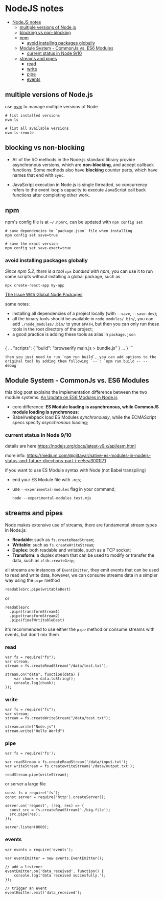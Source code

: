 NodeJS notes
============

- [NodeJS notes](#nodejs-notes)
    - [multiple versions of Node.js](#multiple-versions-of-nodejs)
    - [blocking vs non-blocking](#blocking-vs-non-blocking)
    - [npm](#npm)
        - [avoid installing packages globally](#avoid-installing-packages-globally)
    - [Module System - CommonJs vs. ES6 Modules](#module-system---commonjs-vs-es6-modules)
        - [current status in Node 9/10](#current-status-in-node-9-10)
    - [streams and pipes](#streams-and-pipes)
        - [read](#read)
        - [write](#write)
        - [pipe](#pipe)
        - [events](#events)

## multiple versions of Node.js 

use [nvm](https://github.com/creationix/nvm) to manage multiple versions of Node

```shell
# list installed versions
nvm ls

# list all available versions
nvm ls-remote
```

## blocking vs non-blocking

* All of the I/O methods in the Node.js standard library provide asynchronous versions, which are **non-blocking**, and accept callback functions. Some methods also have **blocking** counter parts, which have names that end with `Sync`.

* JavaScript execution in Node.js is single threaded, so concurrency refers to the event loop's capacity to execute JavaScript call back functions after completing other work.


## npm 

npm's config file is at `~/.npmrc`, can be updated with `npm config set`

```shell
# save dependencies to `package.json` file when installing
npm config set save=true

# save the exact version
npm config set save-exact=true
```

### avoid installing packages globally

*Since npm 5.2, there is a tool `npx` bundled with npm*, you can use it to run some scripts without installing a global package, such as 

    npx create-react-app my-app


[The Issue With Global Node Packages](https://www.smashingmagazine.com/2016/01/issue-with-global-node-npm-packages/)

some notes:

* installing all dependencies of a project locally (with `--save`, `--save-dev`);
* all the binary tools should be available in `node_modules/.bin/`, you can add `./node_modules/.bin/` to your `$PATH`, but then you can only run these tools in the root directory of the project;
* a good practice is adding these tools as alias in `package.json`
    ```json
{
    …
    "scripts": {
        "build": "browserify main.js > bundle.js"
    }
    …
}
    ```

    then you just need to run `npm run build`, you can add options to the original tool by adding them following `--`: `npm run build -- --debug` 


## Module System - CommonJs vs. ES6 Modules

this blog post explains the implementation difference between the two module systems: [An Update on ES6 Modules in Node.js](https://medium.com/the-node-js-collection/an-update-on-es6-modules-in-node-js-42c958b890c)

* core difference: **ES Module loading is asynchronous, while CommonJS module loading is synchronous**;
* Babel/webpack load ES Modules *synchronously*, while the ECMAScript specs specify *asynchronous* loading;

### current status in Node 9/10
details are here https://nodejs.org/docs/latest-v9.x/api/esm.html

more info: https://medium.com/@giltayar/native-es-modules-in-nodejs-status-and-future-directions-part-i-ee5ea3001f71

if you want to use ES Module syntax with Node (not Babel transpiling)

* end your ES Module file with `.mjs`;
* use `--experimental-modules` flag in your command;

    ```node
    node --experimental-modules test.mjs
    ```


## streams and pipes

Node makes extensive use of streams, there are fundamental stream types in Node.js:
* **Readable**: such as `fs.createReadStream`;
* **Writable**: such as `fs.createWriteStream`;
* **Duplex**: both readable and writable, such as a TCP socket;
* **Transform**: a duplex stream that can be used to modify or transfer the data, such as `zlib.createGzip`;

all streams are instances of `EventEmitter`, they emit events that can be used to read and write data, however, we can consume streams data in a simpler way using the `pipe` method

```node
readableSrc.pipe(writableDest)
```

or

```node
readableSrc
  .pipe(transformStream1)
  .pipe(transformStream2)
  .pipe(finalWrtitableDest)
```

it's recommended to use either the `pipe` method or consume streams with events, but don't mix them

### read

```node
var fs = require("fs");
var stream;
stream = fs.createReadStream("/data/test.txt");

stream.on("data", function(data) {
    var chunk = data.toString();
    console.log(chunk);
}); 
```

### write

```node
var fs = require("fs");
var stream;
stream = fs.createWriteStream("/data/test.txt");

stream.write("Node.js")
stream.write("Hello World") 
```

### pipe

```node
var fs = require('fs');

var readStream = fs.createReadStream('/data/input.txt');
var writeStream = fs.createwriteStream('/data/output.txt');

readStream.pipe(writeStream);
```

or server a large file

```node
const fs = require('fs');
const server = require('http').createServer();

server.on('request', (req, res) => {
  const src = fs.createReadStream('./big.file');
  src.pipe(res);
});

server.listen(8000);
```

### events

```node
var events = require('events');

var eventEmitter = new events.EventEmitter();

// add a listener
eventEmitter.on('data_received', function() {
    console.log('data received succesfully.');
});

// trigger an event
eventEmitter.emit('data_received'); 
```
